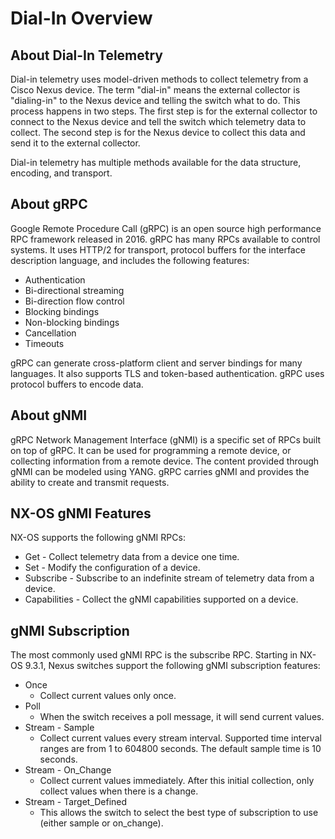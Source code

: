 # Dial-In Overview

## About Dial-In Telemetry
Dial-in telemetry uses model-driven methods to collect telemetry from a Cisco Nexus device. The term "dial-in" means the external collector is "dialing-in" to the Nexus device and telling the switch what to do. This process happens in two steps. The first step is for the external collector to connect to the Nexus device and tell the switch which telemetry data to collect. The second step is for the Nexus device to collect this data and send it to the external collector.

Dial-in telemetry has multiple methods available for the data structure, encoding, and transport.

## About gRPC
Google Remote Procedure Call (gRPC) is an open source high performance RPC framework released in 2016. gRPC has many RPCs available to control systems. It uses HTTP/2 for transport, protocol buffers for the interface description language, and includes the following features:

* Authentication
* Bi-directional streaming
* Bi-direction flow control
* Blocking bindings
* Non-blocking bindings
* Cancellation
* Timeouts

gRPC can generate cross-platform client and server bindings for many languages. It also supports TLS and token-based authentication. gRPC uses protocol buffers to encode data.

## About gNMI
gRPC Network Management Interface (gNMI) is a specific set of RPCs built on top of gRPC. It can be used for programming a remote device, or collecting information from a remote device. The content provided through gNMI can be modeled using YANG. gRPC carries gNMI and provides the ability to create and transmit requests.

## NX-OS gNMI Features
NX-OS supports the following gNMI RPCs:

* Get - Collect telemetry data from a device one time.
* Set - Modify the configuration of a device.
* Subscribe - Subscribe to an indefinite stream of telemetry data from a device.
* Capabilities - Collect the gNMI capabilities supported on a device.

## gNMI Subscription
The most commonly used gNMI RPC is the subscribe RPC. Starting in NX-OS 9.3.1, Nexus switches support the following gNMI subscription features:

* Once
    * Collect current values only once.
* Poll
    * When the switch receives a poll message, it will send current values.
* Stream - Sample
    * Collect current values every stream interval. Supported time interval ranges are from 1 to 604800 seconds. The default sample time is 10 seconds.
* Stream - On_Change
    * Collect current values immediately. After this initial collection, only collect values when there is a change.
* Stream - Target_Defined
    * This allows the switch to select the best type of subscription to use (either sample or on_change).